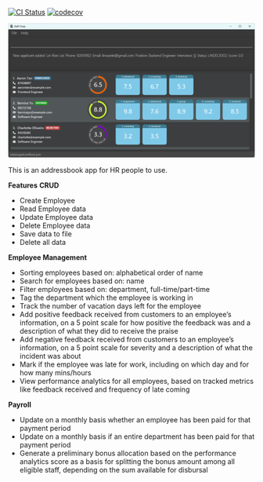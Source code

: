 [![CI Status](https://github.com/se-edu/addressbook-level3/workflows/Java%20CI/badge.svg)](https://github.com/se-edu/addressbook-level3/actions)
[![codecov](https://codecov.io/gh/AY2324S1-CS2103T-W08-1/tp/graph/badge.svg?token=7PPPGQNQFE)](https://codecov.io/gh/AY2324S1-CS2103T-W08-1/tp)

![Ui](docs/images/Ui.png)

This is an addressbook app for HR people to use.

**Features**
**CRUD**
* Create Employee
* Read Employee data
* Update Employee data
* Delete Employee data
* Save data to file
* Delete all data

**Employee Management**
* Sorting employees based on: alphabetical order of name
* Search for employees based on: name
* Filter employees based on: department, full-time/part-time
* Tag the department which the employee is working in
* Track the number of vacation days left for the employee
* Add positive feedback received from customers to an employee’s information,  on a 5 point scale for how positive the feedback was and a description of what they did to receive the praise
* Add negative feedback received from customers to an employee’s information, on a 5 point scale for severity and a description of what the incident was about
* Mark if the employee was late for work, including on which day and for how many mins/hours
* View performance analytics for all employees, based on tracked metrics like feedback received and frequency of late coming

**Payroll**
* Update on a monthly basis whether an employee has been paid for that payment period
* Update on a monthly basis if an entire department has been paid for that payment period
* Generate a preliminary bonus allocation based on the performance analytics score as a basis for splitting the bonus amount among all eligible staff, depending on the sum available for disbursal

